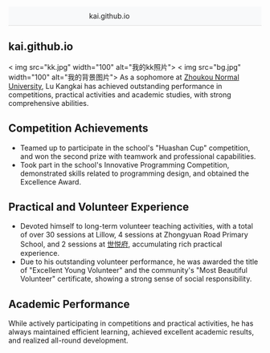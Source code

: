 <!-- 导航栏：所有链接均为完整路径 -->
<div style="background-color: #f8f9fa; border-bottom: 1px solid #ddd; padding: 10px 0; text-align: center;">
  <ul style="list-style: none; margin: 0; padding: 0;">
    <li style="display: inline-block; margin: 0 15px;">kai.github.io</li>
    <li style="display: inline-block; margin: 0 15px;"></li>
    <li style="display: inline-block; margin: 0 15px;"></li>
    <li style="display: inline-block; margin: 0 15px;"></li>
  </ul>
</div>

## <a id="kai-github-io"></a >kai.github.io
< img src="kk.jpg" width="100" alt="我的kk照片"> 
< img src="bg.jpg" width="100" alt="我的背景图片"> 
As a sophomore at [Zhoukou Normal University](https://www.zknu.edu.cn), Lu Kangkai has achieved outstanding performance in competitions, practical activities and academic studies, with strong comprehensive abilities.

## <a id="competition-achievements"></a >Competition Achievements
- Teamed up to participate in the school's "Huashan Cup" competition, and won the second prize with teamwork and professional capabilities.
- Took part in the school's Innovative Programming Competition, demonstrated skills related to programming design, and obtained the Excellence Award.

## <a id="practical-and-volunteer-experience"></a >Practical and Volunteer Experience
- Devoted himself to long-term volunteer teaching activities, with a total of over 30 sessions at Lillow, 4 sessions at Zhongyuan Road Primary School, and 2 sessions at [世悦府](http://www.jianye.com.cn/project_list.aspx?t=33), accumulating rich practical experience.
- Due to his outstanding volunteer performance, he was awarded the title of "Excellent Young Volunteer" and the community's "Most Beautiful Volunteer" certificate, showing a strong sense of social responsibility.

## <a id="academic-performance"></a >Academic Performance
While actively participating in competitions and practical activities, he has always maintained efficient learning, achieved excellent academic results, and realized all-round development.

